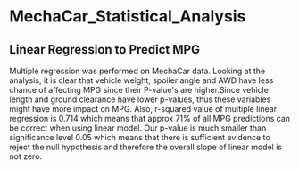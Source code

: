 # MechaCar_Statistical_Analysis
## Linear Regression to Predict MPG
Multiple regression was performed on MechaCar data. Looking at the analysis, it is clear that vehicle weight, spoiler angle and AWD have less chance of affecting MPG since their P-value's are higher.Since vehicle length and ground clearance have lower p-values, thus these variables might have more impact on MPG.
Also, r-squared value of multiple linear regression is 0.714 which means that approx 71% of all MPG predictions can be correct when using linear model. Our p-value is much smaller than significance level 0.05 which means that there is sufficient evidence to reject the null hypothesis and therefore the overall slope of linear model is not zero.

